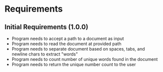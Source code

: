 # Requirements

## Initial Requirements (1.0.0)
- Program needs to accept a path to a document as input
- Program needs to read the document at provided path
- Program needs to separate document based on spaces, tabs, and newline chars to extract "words"
- Program needs to count number of unique words found in the document
- Program needs to return the unique number count to the user
